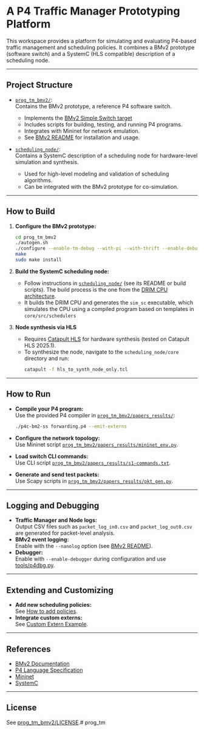 # A P4 Traffic Manager Prototyping Platform

This workspace provides a platform for simulating and evaluating P4-based traffic management and scheduling policies. It combines a BMv2 prototype (software switch) and a SystemC (HLS compatible) description of a scheduling node.

---

## Project Structure

- [`prog_tm_bmv2/`](prog_tm_bmv2/README.md):  
  Contains the BMv2 prototype, a reference P4 software switch.  
  - Implements the [BMv2 Simple Switch target](prog_tm_bmv2/docs/simple_switch.md)
  - Includes scripts for building, testing, and running P4 programs.
  - Integrates with Mininet for network emulation.
  - See [BMv2 README](prog_tm_bmv2/README.md) for installation and usage.

- [`scheduling_node/`](scheduling_node/):  
  Contains a SystemC description of a scheduling node for hardware-level simulation and synthesis.
  - Used for high-level modeling and validation of scheduling algorithms.
  - Can be integrated with the BMv2 prototype for co-simulation.

---

## How to Build

1. **Configure the BMv2 prototype:**
   ```sh
   cd prog_tm_bmv2
   ./autogen.sh
   ./configure --enable-tm-debug --with-pi --with-thrift --enable-debugger 'CXXFLAGS=-O0 -g' --with-pdfixed --enable-Werror
   make
   sudo make install
   ```

2. **Build the SystemC scheduling node:**
   - Follow instructions in [`scheduling_node/`](scheduling_node/) (see its README or build scripts). The build process is the one from the [DRIM CPU architecture](https://github.com/ic-lab-duth/DRIM4HLS).
   - It builds the DRIM CPU and generates the `sim_sc` executable, which simulates the CPU using a compiled program based on templates in `core/src/schedulers`

3. **Node synthesis via HLS**
   - Requires [Catapult HLS](https://www.mentor.com/hls-lp/catapult-high-level-synthesis/) for hardware synthesis (tested on Catapult HLS 2025.1).
   - To synthesize the node, navigate to the `scheduling_node/core` directory and run:
     ```sh
     catapult -f hls_to_synth_node_only.tcl
     ```

---

## How to Run

- **Compile your P4 program:**  
  Use the provided P4 compiler in [`prog_tm_bmv2/papers_results/`](prog_tm_bmv2/papers_results/README.md):
  ```sh
  ./p4c-bm2-ss forwarding.p4 --emit-externs
  ```
- **Configure the network topology:**  
  Use Mininet script [`prog_tm_bmv2/papers_results/mininet_env.py`](prog_tm_bmv2/papers_results/mininet_env.py).

- **Load switch CLI commands:**  
  Use CLI script [`prog_tm_bmv2/papers_results/s1-commands.txt`](prog_tm_bmv2/papers_results/s1-commands.txt/).

- **Generate and send test packets:**  
  Use Scapy scripts in [`prog_tm_bmv2/papers_results/pkt_gen.py`](prog_tm_bmv2/papers_results/pkt_gen.py).

---

## Logging and Debugging

- **Traffic Manager and Node logs:**  
  Output CSV files such as `packet_log_in0.csv` and `packet_log_out0.csv` are generated for packet-level analysis.
- **BMv2 event logging:**  
  Enable with the `--nanolog` option (see [BMv2 README](prog_tm_bmv2/README.md#displaying-the-event-logging-messages)).
- **Debugger:**  
  Enable with `--enable-debugger` during configuration and use [tools/p4dbg.py](prog_tm_bmv2/tools/p4dbg.py).

---

## Extending and Customizing

- **Add new scheduling policies:**  
  See [How to add policies](prog_tm_bmv2/papers_results/README.md#how-to-add-policies).
- **Integrate custom externs:**  
  See [Custom Extern Example](prog_tm_bmv2/examples/custom_extern/README.md).

---

## References

- [BMv2 Documentation](prog_tm_bmv2/docs/simple_switch.md)
- [P4 Language Specification](https://p4.org/specs/)
- [Mininet](http://mininet.org/)
- [SystemC](https://www.accellera.org/community/systemc)

---

## License

See [prog_tm_bmv2/LICENSE](prog_tm_bmv2/LICENSE).# prog_tm
